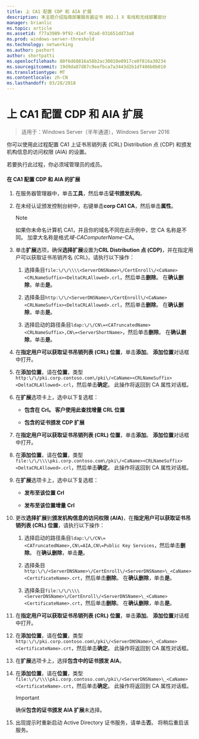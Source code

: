 ```yaml
---
title: 上 CA1 配置 CDP 和 AIA 扩展
description: 本主题介绍指南部署服务器证书 802.1 X 有线和无线部署部分
manager: brianlic
ms.topic: article
ms.assetid: f77a3989-9f92-41ef-92a8-031651dd73a8
ms.prod: windows-server-threshold
ms.technology: networking
ms.author: pashort
author: shortpatti
ms.openlocfilehash: 80f6d68816a58b2ac30010e0917ce0f816a30234
ms.sourcegitcommit: 19d9da87d87c9eefbca7a3443d2b1df486b0b010
ms.translationtype: MT
ms.contentlocale: zh-CN
ms.lasthandoff: 03/28/2018
---
```

# <a name="configure-the-cdp-and-aia-extensions-on-ca1"></a>上 CA1 配置 CDP 和 AIA 扩展

>适用于：Windows Server（半年通道），Windows Server 2016

你可以使用此过程配置 CA1 上证书吊销列表 (CRL) Distribution 点 (CDP) 和颁发机构信息的访问权限 (AIA) 的设置。  
  
若要执行此过程，你必须域管理员的成员。  
  
#### <a name="to-configure-the-cdp-and-aia-extensions-on-ca1"></a>在 CA1 配置 CDP 和 AIA 的扩展  
  
1.  在服务器管理器中，单击**工具**，然后单击**证书颁发机构**。  
  
2.  在未经认证颁发控制台树中，右键单击**corp CA1 CA**，然后单击**属性**。  
  
    > [!NOTE]  
    > 如果你未命名计算机 CA1，并且你的域名不同在此示例中，您 CA 名称是不同。 加拿大名称是格式*域*-*CAComputerName*-CA。  
  
3.  单击**扩展**选项，确保**选择扩展**设置为**CRL Distribution 点 (CDP)**，并在指定用户可以获取证书吊销齐名 (CRL)，请执行以下操作：  
  
    1.  选择条目`file:\/\/\\\\<ServerDNSName>\/CertEnroll\/<CaName><CRLNameSuffix><DeltaCRLAllowed>.crl`，然后单击**删除**。 在**确认删除**，单击**是**。  
  
    2.  选择条目`http:\/\/<ServerDNSName>\/CertEnroll\/<CaName><CRLNameSuffix><DeltaCRLAllowed>.crl`，然后单击**删除**。 在**确认删除**，单击**是**。  
  
    3.  选择启动的路径条目`ldap:\/\/CN\=<CATruncatedName><CRLNameSuffix>,CN\=<ServerShortName>`，然后单击**删除**。 在**确认删除**，单击**是**。  
  
4.  在**指定用户可以获取证书吊销列表 (CRL) 位置**，单击**添加**。 **添加位置**对话框中打开。  
  
5.  在**添加位置**，请在**位置**，类型`http:\/\/pki.corp.contoso.com\/pki\/<CaName><CRLNameSuffix><DeltaCRLAllowed>.crl`，然后单击**确定**。 此操作将返回到 CA 属性对话框。  
  
6.  在**扩展**选项卡上，选中以下复选框：  
  
    -   **包含在 Crl。 客户使用此查找增量 CRL 位置**  
  
    -   **包含的证书颁发 CDP 扩展**  
  
7.  在**指定用户可以获取证书吊销列表 (CRL) 位置**，单击**添加**。 **添加位置**对话框中打开。  
  
8.  在**添加位置**，请在**位置**，类型`file:\/\/\\\\pki.corp.contoso.com\/pki\/<CaName><CRLNameSuffix><DeltaCRLAllowed>.crl`，然后单击**确定**。 此操作将返回到 CA 属性对话框。  
  
9. 在**扩展**选项卡上，选中以下复选框：  
  
    -   **发布至该位置 Crl**  
  
    -   **发布至该位置增量 Crl**  
  
10. 更改**选择扩展**到**颁发机构信息的访问权限 (AIA)**，在**指定用户可以获取证书吊销列表 (CRL) 位置**，请执行以下操作：  
  
    1.  选择启动的路径条目`ldap:\/\/CN\=<CATruncatedName>,CN\=AIA,CN\=Public Key Services`，然后单击**删除**。 在**确认删除**，单击**是**。  
  
    2.  选择条目`http:\/\/<ServerDNSName>\/CertEnroll\/<ServerDNSName>\_<CaName><CertificateName>.crt`，然后单击**删除**。 在**确认删除**，单击**是**。  
  
    3.  选择条目`file:\/\/\\\\<ServerDNSName>\/CertEnroll\/<ServerDNSName>\_<CaName><CertificateName>.crt`，然后单击**删除**。 在**确认删除**，单击**是**。  
  
11. 在**指定用户可以获取证书吊销列表 (CRL) 位置**，单击**添加**。 **添加位置**对话框中打开。  
  
12. 在**添加位置**，请在**位置**，类型`http:\/\/pki.corp.contoso.com\/pki\/<ServerDNSName>\_<CaName><CertificateName>.crt`，然后单击**确定**。 此操作将返回到 CA 属性对话框。  
  
13. 在**扩展**选项卡上，选择**包含中的证书颁发 AIA**。  
  
14. 在**添加位置**，请在**位置**，类型`file:\/\/\\\\pki.corp.contoso.com\/pki\/<ServerDNSName>\_<CaName><CertificateName>.crt`，然后单击**确定**。 此操作将返回到 CA 属性对话框。  
  
    > [!IMPORTANT]  
    > 确保**包含的证书颁发 AIA 扩展**未选择。  
  
15. 出现提示时重新启动 Active Directory 证书服务，请单击**否**。 将稍后重启该服务。  
  


